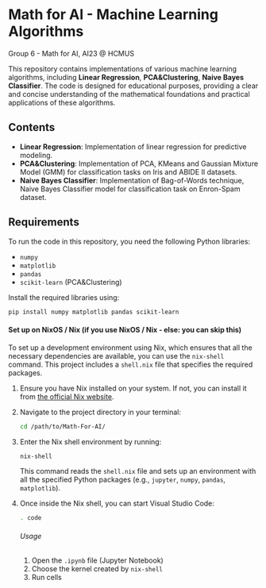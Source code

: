 # Math for AI - Machine Learning Algorithms

Group 6 - Math for AI, AI23 @ HCMUS

This repository contains implementations of various machine learning algorithms, including **Linear Regression**, **PCA&Clustering**, **Naive Bayes Classifier**. 
The code is designed for educational purposes, providing a clear and concise understanding of the mathematical foundations and practical applications of these algorithms.

## Contents

- **Linear Regression**: Implementation of linear regression for predictive modeling.
- **PCA&Clustering**: Implementation of PCA, KMeans and Gaussian Mixture Model (GMM) for classification tasks on Iris and ABIDE II datasets.
- **Naive Bayes Classifier**: Implementation of Bag-of-Words technique, Naive Bayes Classifier model for classification task on Enron-Spam dataset.

## Requirements

To run the code in this repository, you need the following Python libraries:
- `numpy`
- `matplotlib`
- `pandas`
- `scikit-learn` (PCA&Clustering)

Install the required libraries using:

```bash
pip install numpy matplotlib pandas scikit-learn
```

#### Set up on NixOS / Nix (if you use NixOS / Nix - else: you can skip this)
To set up a development environment using Nix, which ensures that all the necessary dependencies are available, you can use the `nix-shell` command. 
This project includes a `shell.nix` file that specifies the required packages.

1.  Ensure you have Nix installed on your system. If not, you can install it from [the official Nix website](https://nixos.org/download.html).

2.  Navigate to the project directory in your terminal:

    ```bash
    cd /path/to/Math-For-AI/
    ```

3.  Enter the Nix shell environment by running:

    ```bash
    nix-shell
    ```

    This command reads the `shell.nix` file and sets up an environment with all the specified Python packages (e.g., `jupyter`, `numpy`, `pandas`, `matplotlib`).

4.  Once inside the Nix shell, you can start Visual Studio Code:

    ```bash
    . code
    ```
    ###### Usage

    1.  Open the `.ipynb` file (Jupyter Notebook)
    2.  Choose the kernel created by `nix-shell`
    3.  Run cells
